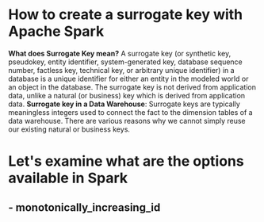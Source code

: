 # How to create a surrogate key with Apache Spark

 **What does  Surrogate Key  mean?**
 A surrogate key (or synthetic key, pseudokey, entity identifier, system-generated key, database sequence number, factless key, technical key, or arbitrary unique identifier) in a database is a unique identifier for either an entity in the modeled world or an object in the database. The surrogate key is not derived from application data, unlike a natural (or business) key which is derived from application data.
 **Surrogate key in a Data Warehouse**: Surrogate keys are typically meaningless integers used to connect the fact to the dimension tables of a data warehouse. There are various reasons why we cannot simply reuse our existing natural or business keys.

# Let's examine what are the options available in Spark

 

## - monotonically_increasing_id

 
 
 
<!--stackedit_data:
eyJoaXN0b3J5IjpbMTQzODA1NTY5MiwtMjEyMjQ1ODEwMiwtOT
A5Nzc0MzEwLDExNDc2NTQ4MywtNTU4OTA4MDc3LC0xMDQ4NDc1
OTQ1LC0yMDg4NzQ2NjEyLC00NTI4MDIwNDQsMTM3MDcwMzI0NS
wyNTY2MjA4NDQsMTA5NjE1MjY5LC0zOTc3Mzc5MzUsMjAxNjkx
MTE3MCwxNjEwMTg3NzU1LC02MTg1NzY3MzUsLTE4MDU2MDkwND
csLTc0NzMwNDQwNSwtMTk2NTIwNjYzLC0xMDMzNTc3MTcwLDk1
Mzc3MTk1OF19
-->